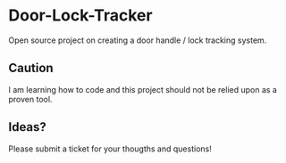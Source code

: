 # Door-Lock-Tracker
Open source project on creating a door handle / lock tracking system.

## Caution
I am learning how to code and this project should not be relied upon as a proven tool.

## Ideas?
Please submit a ticket for your thougths and questions!
